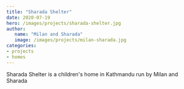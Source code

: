 ```yaml
---
title: "Sharada Shelter"
date: 2020-07-19
hero: /images/projects/sharada-shelter.jpg
author:
   name: "Milan and Sharada"
   image: /images/projects/milan-sharada.jpg
categories:
- projects
- homes
---
```


Sharada Shelter is a children's home in Kathmandu run by Milan and Sharada



